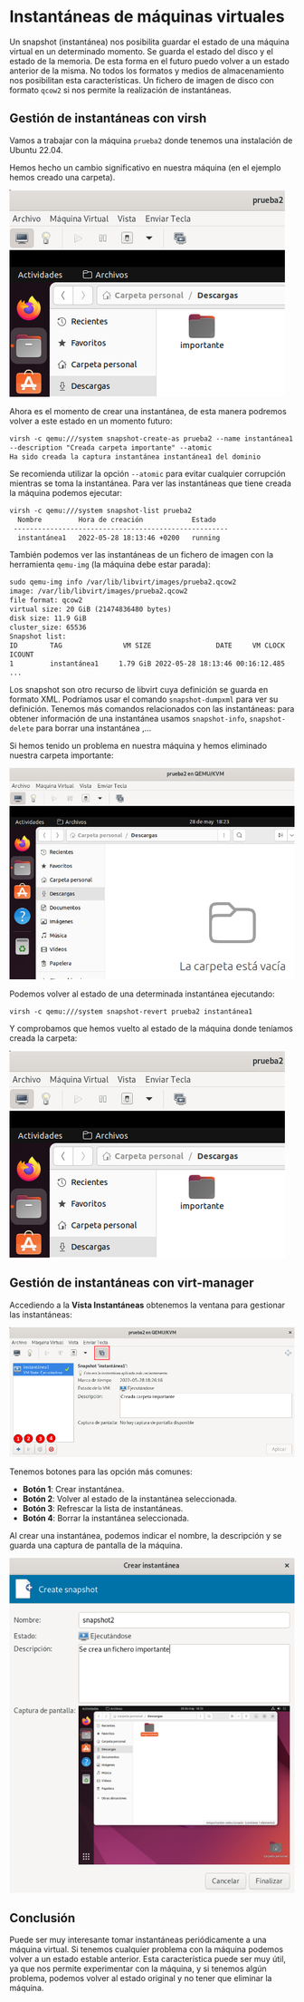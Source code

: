 # Instantáneas de máquinas virtuales

Un snapshot (instantánea) nos posibilita guardar el estado de una máquina virtual en un determinado momento. Se guarda el estado del disco y el estado de la memoria. De esta forma en el futuro puedo volver a un estado anterior de la misma. No todos los formatos y medios de almacenamiento nos posibilitan esta características. Un fichero de imagen de disco con formato `qcow2` si nos permite la realización de instantáneas.

## Gestión de instantáneas con virsh

Vamos a trabajar con la máquina `prueba2` donde tenemos una instalación de Ubuntu 22.04. 

Hemos hecho un cambio significativo en nuestra máquina (en el ejemplo hemos creado una carpeta). 

![snapshot](img/snapshot1.png)

Ahora es el momento de crear una instantánea, de esta manera podremos volver a este estado en un momento futuro:

```
virsh -c qemu:///system snapshot-create-as prueba2 --name instantánea1 --description "Creada carpeta importante" --atomic
Ha sido creada la captura instantánea instantánea1 del dominio
```

Se recomienda utilizar la opción `--atomic` para evitar cualquier corrupción mientras se toma la instantánea. Para ver las instantáneas que tiene creada la máquina podemos ejecutar:

```
virsh -c qemu:///system snapshot-list prueba2
  Nombre         Hora de creación            Estado
 -----------------------------------------------------
  instantánea1   2022-05-28 18:13:46 +0200   running
```

También podemos ver las instantáneas de un fichero de imagen con la herramienta `qemu-img` (la máquina debe estar parada):

```
sudo qemu-img info /var/lib/libvirt/images/prueba2.qcow2
image: /var/lib/libvirt/images/prueba2.qcow2
file format: qcow2
virtual size: 20 GiB (21474836480 bytes)
disk size: 11.9 GiB
cluster_size: 65536
Snapshot list:
ID        TAG               VM SIZE                DATE     VM CLOCK     ICOUNT
1         instantánea1     1.79 GiB 2022-05-28 18:13:46 00:16:12.485    
...
```

Los snapshot son otro recurso de libvirt cuya definición se guarda en formato XML. Podríamos usar el comando `snapshot-dumpxml` para ver su definición. Tenemos más comandos relacionados con las instantáneas: para obtener información de una instantánea usamos `snapshot-info`, `snapshot-delete` para borrar una instantánea ,... 

Si hemos tenido un problema en nuestra máquina y hemos eliminado nuestra carpeta importante:

![snapshot](img/snapshot2.png)

Podemos volver al estado de una determinada instantánea ejecutando:

```
virsh -c qemu:///system snapshot-revert prueba2 instantánea1
```

Y comprobamos que hemos vuelto al estado de la máquina donde teníamos creada la carpeta:

![snapshot](img/snapshot1.png)

## Gestión de instantáneas con virt-manager

Accediendo a la **Vista Instantáneas** obtenemos la ventana para gestionar las instantáneas:

![snapshot](img/snapshot3.png)

Tenemos botones para las opción más comunes:

* **Botón 1**: Crear instantánea.
* **Botón 2**: Volver al estado de la instantánea seleccionada.
* **Botón 3**: Refrescar la lista de instantáneas.
* **Botón 4**: Borrar la instantánea seleccionada.

Al crear una instantánea, podemos indicar el nombre, la descripción y se guarda una captura de pantalla de la máquina.

![snapshot](img/snapshot4.png)

## Conclusión

Puede ser muy interesante tomar instantáneas periódicamente a una máquina virtual. Si tenemos cualquier problema con la máquina podemos volver a un estado estable anterior.
Esta característica puede ser muy útil, ya que nos permite experimentar con la máquina, y si tenemos algún problema, podemos volver al estado original y no tener que eliminar la máquina.
